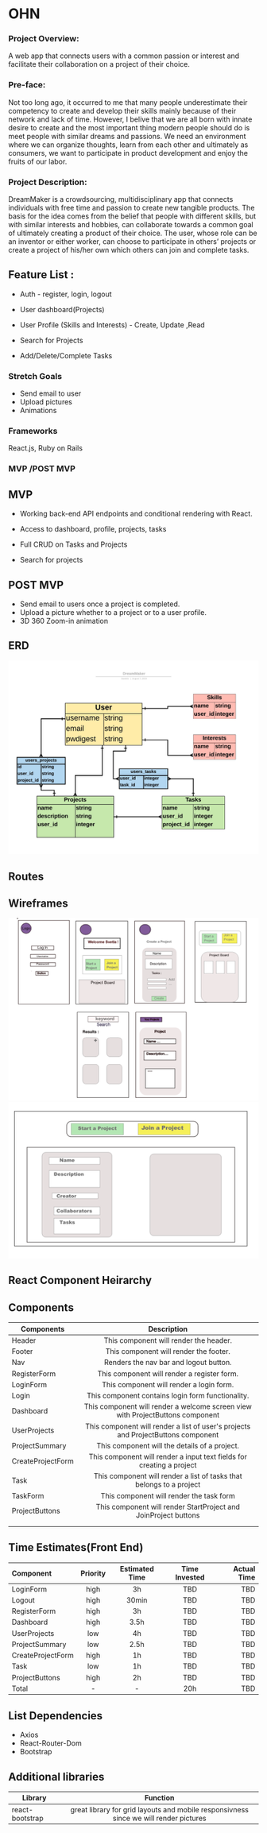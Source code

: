 # OHN

### Project Overview:

A web app that connects users with a common passion or interest and facilitate their collaboration on a project of their choice.

### Pre-face: 
Not too long ago, it occurred to me that many people underestimate their competency to create and develop their skills mainly because of their network and lack of time. However, I belive that we are all born with innate desire to create and the most important thing modern people should do is meet people with similar dreams and passions. We need an environment where we can organize thoughts, learn from each other and ultimately as consumers, we want to participate in product development and enjoy the fruits of our labor.


### Project Description:

DreamMaker is a crowdsourcing, multidisciplinary app that connects individuals with free time and passion to create new tangible products. The basis for the idea comes from the belief that people with different skills, but with similar interests and hobbies, can collaborate towards a common goal of ultimately creating a product of their choice. The user, whose role can be an inventor or either worker, can choose to participate in others’ projects or create a project of his/her own which others can join and complete tasks. 

## Feature List :

* Auth - register, login, logout

* User dashboard(Projects)

* User Profile (Skills and Interests) - Create, Update ,Read

* Search for Projects 

* Add/Delete/Complete Tasks

 
### Stretch Goals 

* Send email to user 
* Upload pictures 
* Animations
 
### Frameworks 

React.js, Ruby on Rails
 
### MVP /POST MVP

## MVP

* Working back-end API endpoints and conditional rendering with React.

* Access to dashboard, profile, projects, tasks 

* Full CRUD on Tasks and Projects 

* Search for projects 
 
## POST MVP
* Send email to users once a project is completed.
* Upload a picture whether to a project or to a user profile.
* 3D 360 Zoom-in animation

## ERD

![](assets/DreamMaker.jpeg) 

## Routes

## Wireframes

![](assets/mobile.png)
![](assets/tablet.png)

## React Component Heirarchy 

## Components 
| Components    | Description   | 
| ------------- |:-------------:| 
| Header  | This component will render the header. |    
| Footer    | This component will render the footer.    |            
| Nav       | Renders the nav bar and logout button. |
| RegisterForm  | This component will render a register form. |    
| LoginForm     | This component will render a login form.     |            
| Login         | This component contains login form functionality.    |
| Dashboard         | This component will render a welcome screen view with ProjectButtons component |    	           
| UserProjects     | This component will render a list of user's projects  and ProjectButtons component  | 		           
| ProjectSummary    | This component will the details of a project.   |    	           
| CreateProjectForm  | This component will render a input text fields for creating a project   | 
| Task    | This component will render a list of tasks that belongs to a project    | 
| TaskForm      | This component will render the task form |
|  ProjectButtons	| This component will render StartProject and JoinProject buttons|
|     |     |
|      | |

## Time Estimates(Front End)

| Component 	  | Priority       | Estimated Time | Time Invested   | Actual Time    |
| :---         |     :---:      |          :---: |      :---:      |      ---:   |   
| LoginForm    | high  			  |  3h   	         |TBD              | TBD            |
| Logout   |      high 			|      30min           |TBD              | TBD            |
| RegisterForm  |  high  		 | 3h   |TBD              | TBD            |
| Dashboard    |  high     			| 3.5h     |TBD              | TBD            |
| UserProjects   |  low  				| 4h  |TBD              | TBD            |
| ProjectSummary     |    low   		| 2.5h      |TBD              | TBD            |
| CreateProjectForm   |   high 			|   1h  |TBD              | TBD            |
| Task    |    low    	|   1h    |TBD              | TBD            |
| ProjectButtons   |   high   	|    2h  |      TBD    |     TBD      |               |
| Total      |     -     |    -    |      20h     |     TBD      |               |


## List Dependencies 

* Axios
* React-Router-Dom
* Bootstrap


## Additional libraries
| Library       | Function      | 
| ------------- |:-------------:| 
| react-bootstrap    | great library for grid layouts and mobile responsivness since we will render pictures    |  

